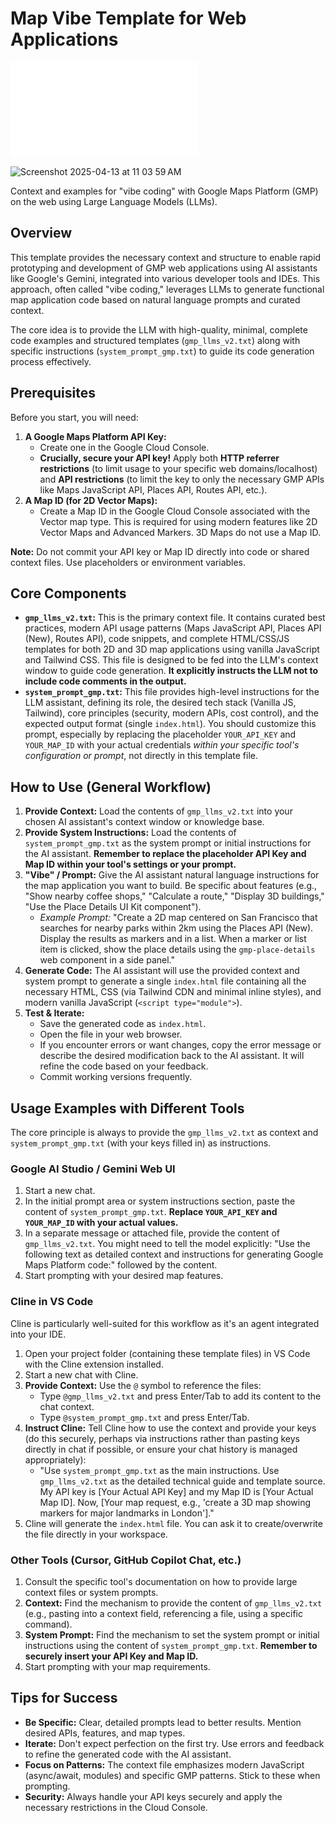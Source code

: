 # Map Vibe Template for Web Applications

![GeoMob SF Presentation](./GeoMob%20SF%20Vibe%20with%20Maps%20Presentation%20-%20April%2015%202025%20-%20Ryan%20Baumann.pdf)

![Screenshot 2025-04-13 at 11 03 59 AM](https://github.com/user-attachments/assets/bdea5752-5bcf-4fa6-b12b-6d3e3bbbe00a)

Context and examples for "vibe coding" with Google Maps Platform (GMP) on the web using Large Language Models (LLMs).

## Overview

This template provides the necessary context and structure to enable rapid prototyping and development of GMP web applications using AI assistants like Google's Gemini, integrated into various developer tools and IDEs. This approach, often called "vibe coding," leverages LLMs to generate functional map application code based on natural language prompts and curated context.

The core idea is to provide the LLM with high-quality, minimal, complete code examples and structured templates (`gmp_llms_v2.txt`) along with specific instructions (`system_prompt_gmp.txt`) to guide its code generation process effectively.

## Prerequisites

Before you start, you will need:

1.  **A Google Maps Platform API Key:**
    *   Create one in the Google Cloud Console.
    *   **Crucially, secure your API key!** Apply both **HTTP referrer restrictions** (to limit usage to your specific web domains/localhost) and **API restrictions** (to limit the key to only the necessary GMP APIs like Maps JavaScript API, Places API, Routes API, etc.).
2.  **A Map ID (for 2D Vector Maps):**
    *   Create a Map ID in the Google Cloud Console associated with the Vector map type. This is required for using modern features like 2D Vector Maps and Advanced Markers. 3D Maps do not use a Map ID.

**Note:** Do not commit your API key or Map ID directly into code or shared context files. Use placeholders or environment variables.

## Core Components

*   **`gmp_llms_v2.txt`:** This is the primary context file. It contains curated best practices, modern API usage patterns (Maps JavaScript API, Places API (New), Routes API), code snippets, and complete HTML/CSS/JS templates for both 2D and 3D map applications using vanilla JavaScript and Tailwind CSS. This file is designed to be fed into the LLM's context window to guide code generation. **It explicitly instructs the LLM not to include code comments in the output.**
*   **`system_prompt_gmp.txt`:** This file provides high-level instructions for the LLM assistant, defining its role, the desired tech stack (Vanilla JS, Tailwind), core principles (security, modern APIs, cost control), and the expected output format (single `index.html`). You should customize this prompt, especially by replacing the placeholder `YOUR_API_KEY` and `YOUR_MAP_ID` with your actual credentials *within your specific tool's configuration or prompt*, not directly in this template file.

## How to Use (General Workflow)

1.  **Provide Context:** Load the contents of `gmp_llms_v2.txt` into your chosen AI assistant's context window or knowledge base.
2.  **Provide System Instructions:** Load the contents of `system_prompt_gmp.txt` as the system prompt or initial instructions for the AI assistant. **Remember to replace the placeholder API Key and Map ID within your tool's settings or your prompt.**
3.  **"Vibe" / Prompt:** Give the AI assistant natural language instructions for the map application you want to build. Be specific about features (e.g., "Show nearby coffee shops," "Calculate a route," "Display 3D buildings," "Use the Place Details UI Kit component").
    *   *Example Prompt:* "Create a 2D map centered on San Francisco that searches for nearby parks within 2km using the Places API (New). Display the results as markers and in a list. When a marker or list item is clicked, show the place details using the `gmp-place-details` web component in a side panel."
4.  **Generate Code:** The AI assistant will use the provided context and system prompt to generate a single `index.html` file containing all the necessary HTML, CSS (via Tailwind CDN and minimal inline styles), and modern vanilla JavaScript (`<script type="module">`).
5.  **Test & Iterate:**
    *   Save the generated code as `index.html`.
    *   Open the file in your web browser.
    *   If you encounter errors or want changes, copy the error message or describe the desired modification back to the AI assistant. It will refine the code based on your feedback.
    *   Commit working versions frequently.

## Usage Examples with Different Tools

The core principle is always to provide the `gmp_llms_v2.txt` as context and `system_prompt_gmp.txt` (with your keys filled in) as instructions.

### Google AI Studio / Gemini Web UI

1.  Start a new chat.
2.  In the initial prompt area or system instructions section, paste the content of `system_prompt_gmp.txt`. **Replace `YOUR_API_KEY` and `YOUR_MAP_ID` with your actual values.**
3.  In a separate message or attached file, provide the content of `gmp_llms_v2.txt`. You might need to tell the model explicitly: "Use the following text as detailed context and instructions for generating Google Maps Platform code:" followed by the content.
4.  Start prompting with your desired map features.

### Cline in VS Code

Cline is particularly well-suited for this workflow as it's an agent integrated into your IDE.

1.  Open your project folder (containing these template files) in VS Code with the Cline extension installed.
2.  Start a new chat with Cline.
3.  **Provide Context:** Use the `@` symbol to reference the files:
    *   Type `@gmp_llms_v2.txt` and press Enter/Tab to add its content to the chat context.
    *   Type `@system_prompt_gmp.txt` and press Enter/Tab.
4.  **Instruct Cline:** Tell Cline how to use the context and provide your keys (do this securely, perhaps via instructions rather than pasting keys directly in chat if possible, or ensure your chat history is managed appropriately):
    *   "Use `system_prompt_gmp.txt` as the main instructions. Use `gmp_llms_v2.txt` as the detailed technical guide and template source. My API key is [Your Actual API Key] and my Map ID is [Your Actual Map ID]. Now, [Your map request, e.g., 'create a 3D map showing markers for major landmarks in London']."
5.  Cline will generate the `index.html` file. You can ask it to create/overwrite the file directly in your workspace.

### Other Tools (Cursor, GitHub Copilot Chat, etc.)

1.  Consult the specific tool's documentation on how to provide large context files or system prompts.
2.  **Context:** Find the mechanism to provide the content of `gmp_llms_v2.txt` (e.g., pasting into a context field, referencing a file, using a specific command).
3.  **System Prompt:** Find the mechanism to set the system prompt or initial instructions using the content of `system_prompt_gmp.txt`. **Remember to securely insert your API Key and Map ID.**
4.  Start prompting with your map requirements.

## Tips for Success

*   **Be Specific:** Clear, detailed prompts lead to better results. Mention desired APIs, features, and map types.
*   **Iterate:** Don't expect perfection on the first try. Use errors and feedback to refine the generated code with the AI assistant.
*   **Focus on Patterns:** The context file emphasizes modern JavaScript (async/await, modules) and specific GMP patterns. Stick to these when prompting.
*   **Security:** Always handle your API keys securely and apply the necessary restrictions in the Cloud Console.
